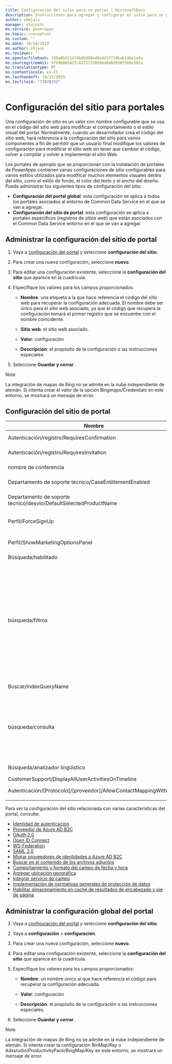 ```yaml
---
title: Configuración del sitio para un portal | MicrosoftDocs
description: Instrucciones para agregar y configurar el sitio para un portal y la configuración global de todos los portales de la organización.
author: sbmjais
manager: shujoshi
ms.service: powerapps
ms.topic: conceptual
ms.custom: ''
ms.date: 10/18/2019
ms.author: shjais
ms.reviewer: ''
ms.openlocfilehash: 339a8b221474bd9d98ed8e425f730bab1dbb1e0a
ms.sourcegitcommit: 57b968b542fc43737330596d840d938f566e582a
ms.translationtype: MT
ms.contentlocale: es-ES
ms.lasthandoff: 10/22/2019
ms.locfileid: "72978333"
---
```

# <a name="configure-site-settings-for-portals"></a>Configuración del sitio para portales

Una configuración de sitio es un valor con nombre configurable que se usa en el código del sitio web para modificar el comportamiento o el estilo visual del portal. Normalmente, cuando un desarrollador crea el código del sitio web, hará referencia a la configuración del sitio para varios componentes a fin de permitir que un usuario final modifique los valores de configuración para modificar el sitio web sin tener que cambiar el código, volver a compilar y volver a implementar el sitio Web.

Los portales de ejemplo que se proporcionan con la instalación de portales de PowerApps contienen varias configuraciones de sitio configurables para varios estilos utilizados para modificar muchos elementos visuales dentro del sitio, como el estilo de fondo, el color del texto y el ancho del diseño.
Puede administrar los siguientes tipos de configuración del sitio:

- **Configuración del portal global**: esta configuración se aplica a todos los portales asociados al entorno de Common Data Service en el que se van a agregar.
- **Configuración del sitio de portal**: esta configuración se aplica a portales específicos (registros de sitios web) que están asociados con el Common Data Service entorno en el que se van a agregar.


## <a name="manage-portal-site-settings"></a>Administrar la configuración del sitio de portal

1. Vaya a [configuración del portal](../manage-existing-portals.md#settings) y seleccione **configuración del sitio**.

2. Para crear una nueva configuración, seleccione **nuevo**.

3. Para editar una configuración existente, seleccione la **configuración del sitio** que aparece en la cuadrícula.

4. Especifique los valores para los campos proporcionados: 

    - **Nombre**: una etiqueta a la que hace referencia el código del sitio web para recuperar la configuración adecuada. El nombre debe ser único para el sitio web asociado, ya que el código que recupera la configuración tomará el primer registro que se encuentre con el nombre coincidente.
    
    - **Sitio web**: el sitio web asociado. 
    
    - **Valor**: configuración
    
    - **Descripción**: el propósito de la configuración o las instrucciones especiales.

5. Seleccione **Guardar y cerrar**.

> [!NOTE] 
> La integración de mapas de Bing no se admite en la nube independiente de alemán. Si intenta crear el valor de la opción Bingmaps/Credentials en este entorno, se mostrará un mensaje de error.

## <a name="portal-site-settings"></a>Configuración del sitio de portal

|Nombre|Value|Descripción|
|----|-----|-----------|
|Autenticación/registro/RequiresConfirmation|ES |Un valor booleano de true habilita la confirmación de correo electrónico y deshabilita el registro abierto. Valor predeterminado: false |
|Autenticación/registro/RequiresInvitation|ES |Un valor booleano de true habilita la característica de código de invitación y deshabilita el registro abierto. Valor predeterminado: false |
|nombre de conferencia|Congreso de portales|Nombre de un registro adx_conference que representa la Conferencia de un portal determinado.|
|Departamento de soporte técnico/CaseEntitlementEnabled|REALES|Un valor booleano que indica si está habilitado el derecho del Departamento de soporte técnico. Valor predeterminado: false|
|Departamento de soporte técnico/desvío/DefaultSelectedProductName| |El nombre de un registro de producto que es el producto seleccionado predeterminado en la lista desplegable que se muestra en la desviación de casos del Departamento de soporte técnico si hay más de un producto en el que producttypecode es igual a 100000001.|
|Perfil/ForceSignUp|ES|Un valor booleano cuando se establece en "true" obligará al usuario a actualizar su información de perfil antes de que se les concedido acceso al contenido del sitio Web. Valor predeterminado: false|
|Perfil/ShowMarketingOptionsPanel|REALES|Valor booleano que indica si se va a mostrar el panel que muestra los campos para especificar las preferencias de comunicación de marketing en el perfil. Valor predeterminado: false|
|Búsqueda/habilitado|REALES|Valor booleano que indica si la búsqueda está habilitada o no.|
|búsqueda/filtros|Contenido: adx_webpage; Eventos: adx_event, adx_eventschedule;<br>Blogs: adx_blog, adx_blogpost, adx_blogpostcomment;<br>Foros: adx_communityforum, adx_communityforumthread, adx_communityforumpost;<br>Ideas: adx_ideaforum, adx_idea, adx_ideacomment;<br>Problemas: adx_issueforum, adx_issue, adx_issuecomment; Departamento de soporte técnico: incidente|Colección de opciones de filtro de nombre lógico de búsqueda. La definición de un valor aquí agregará opciones de filtro desplegable a la búsqueda en todo el sitio. Este valor debe tener el formato de pares nombre-valor, con el nombre y el valor separados por dos puntos, y los pares separados por un punto y coma.<br>Por ejemplo: "forums: adx_communityforum, adx_communityforumthread, adx_communityforumpost; Blogs: adx_blog, adx_blogpost, adx_blogpostcomment ".|
|Buscar/IndexQueryName|Búsqueda en el portal|El nombre de la vista del sistema utilizada por la consulta de búsqueda en el portal. Valor predeterminado: búsqueda en el portal|
|búsqueda/consulta|\+ (@Query) _title:(@Query) _logicalname: adx_webpage ~ 0.9 ^ 0,2<br> -_logicalname: adx_webfile ~ 0.9 adx_partialurl:(@Query)<br> _logicalname: adx_blogpost ~ 0.9 ^ 0.1-_logicalname: adx_communityforumthread ~ 0.9|Invalide la consulta para la búsqueda de sitios para aplicar pesos y filtros adicionales. @Query es el texto de la consulta escrito por un usuario. Referencia de sintaxis de consulta de Lucene: [http://lucene.apache.org/core/old_versioned_docs/versions/2_9_1/queryparsersyntax.html](http://lucene.apache.org/core/old_versioned_docs/versions/2_9_1/queryparsersyntax.html)| 
|Búsqueda/analizador lingüístico|Inglés|El lenguaje utilizado por el algoritmo de lematización de la búsqueda del portal. Valor predeterminado: Inglés|
|CustomerSupport/DisplayAllUserActivitiesOnTimeline|ES| |
|Autenticación/[Protocolo]/[proveedor]/AllowContactMappingWithEmail| |Permitir Asociación automática a un registro de contacto basado en el correo electrónico. Para obtener más información, haga clic [aquí](https://docs.microsoft.com/en-us/dynamics365/portals/azure-ad-b2c#allow-auto-association-to-a-contact-record-based-on-email).|
|||

Para ver la configuración del sitio relacionada con varias características del portal, consulte:

- [Identidad de autenticación](set-authentication-identity.md)
- [Proveedor de Azure AD B2C](azure-ad-b2c.md)
- [OAuth 2,0](configure-oauth2-settings.md)
- [Open ID Connect](configure-openid-settings.md)
- [WS-Federation](configure-ws-federation-settings.md)
- [SAML 2,0](configure-saml2-settings.md)
- [Migrar proveedores de identidades a Azure AD B2C](migrate-identity-providers.md)
- [Buscar en el contenido de los archivos adjuntos](https://docs.microsoft.com/dynamics365/customer-engagement/portals/search-file-attachment)
- [Comportamiento y formato del campo de fecha y hora](https://docs.microsoft.com/dynamics365/customer-engagement/portals/behavior-format-date-time-field)
- [Agregar ubicación geográfica](https://docs.microsoft.com/dynamics365/customer-engagement/portals/add-geolocation)
- [Integrar servicio de campo](https://docs.microsoft.com/dynamics365/customer-engagement/portals/integrate-field-service)
- [Implementación de normativas generales de protección de datos](https://docs.microsoft.com/dynamics365/customer-engagement/portals/implement-gdpr)
- [Habilitar almacenamiento en caché de resultados de encabezado y pie de página](https://docs.microsoft.com/dynamics365/customer-engagement/portals/enable-header-footer-output-caching)

## <a name="manage-global-portal-settings"></a>Administrar la configuración global del portal

1. Vaya a [configuración del portal](../manage-existing-portals.md#settings) y seleccione **configuración del sitio**.

2. Vaya a **configuración** &gt; **configuración**.

3. Para crear una nueva configuración, seleccione **nuevo**.

4. Para editar una configuración existente, seleccione la **configuración del sitio** que aparece en la cuadrícula.

5. Especifique los valores para los campos proporcionados: 

    - **Nombre**: un nombre único al que hace referencia el código para recuperar la configuración adecuada.

    - **Valor**: configuración

    - **Descripción**: el propósito de la configuración o las instrucciones especiales.

6. Seleccione **Guardar y cerrar**.

> [!NOTE] 
> La integración de mapas de Bing no se admite en la nube independiente de alemán. Si intenta crear la configuración BinMap/Key o Adxstudio/ProductivityPack/BingMap/Key en este entorno, se mostrará un mensaje de error.


